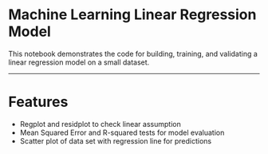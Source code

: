 # Machine Learning Linear Regression Model

This notebook demonstrates the code for building, training, and validating a linear regression model on a small dataset.
***

# Features

* Regplot and residplot to check linear assumption
* Mean Squared Error and R-squared tests for model evaluation
* Scatter plot of data set with regression line for predictions
